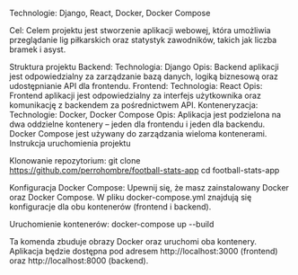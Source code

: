 Technologie: Django, React, Docker, Docker Compose

Cel:
Celem projektu jest stworzenie aplikacji webowej, która umożliwia przeglądanie lig piłkarskich oraz statystyk zawodników, takich jak liczba bramek i asyst.

Struktura projektu
Backend:
Technologia: Django
Opis: Backend aplikacji jest odpowiedzialny za zarządzanie bazą danych, logiką biznesową oraz udostępnianie API dla frontendu.
Frontend:
Technologia: React
Opis: Frontend aplikacji jest odpowiedzialny za interfejs użytkownika oraz komunikację z backendem za pośrednictwem API.
Konteneryzacja:
Technologie: Docker, Docker Compose
Opis: Aplikacja jest podzielona na dwa oddzielne kontenery – jeden dla frontendu i jeden dla backendu. Docker Compose jest używany do zarządzania wieloma kontenerami.
Instrukcja uruchomienia projektu

Klonowanie repozytorium:
git clone https://github.com/perrohombre/football-stats-app
cd football-stats-app

Konfiguracja Docker Compose:
Upewnij się, że masz zainstalowany Docker oraz Docker Compose.
W pliku docker-compose.yml znajdują się konfiguracje dla obu kontenerów (frontend i backend).

Uruchomienie kontenerów:
docker-compose up --build

Ta komenda zbuduje obrazy Docker oraz uruchomi oba kontenery. Aplikacja będzie dostępna pod adresem http://localhost:3000 (frontend) oraz http://localhost:8000 (backend).

